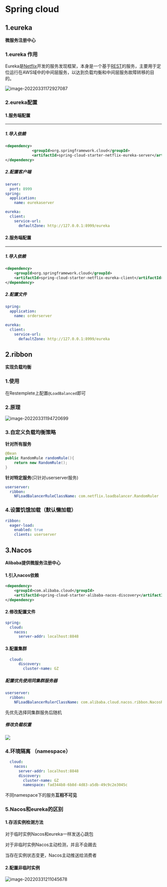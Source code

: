 # Spring cloud

## 1.eureka 

**微服务注册中心**

### 1.eureka 作用  

Eureka是[Netflix](https://baike.baidu.com/item/Netflix/662557)开发的服务发现框架，本身是一个基于[REST](https://baike.baidu.com/item/REST/6330506)的服务，主要用于定位运行在AWS域中的中间层服务，以达到负载均衡和中间层服务故障转移的目的。    

![image-20220331172927087](https://gitee.com/ingachin/mdimage/raw/master/image-20220331172927087.png)

### 2.eureka配置  

#### 1.服务端配置  

---

##### 1.导入依赖  

```xml
<dependency>
            <groupId>org.springframework.cloud</groupId>
            <artifactId>spring-cloud-starter-netflix-eureka-server</artifactId>
</dependency>
```

##### 2.配置客户端

```yaml
server:
  port: 8999
spring:
  application:
    name: eurekaserver

eureka:
  client:
    service-url:
      defaultZone: http://127.0.0.1:8999/eureka
```

  

#### 2.服务端配置

---

##### 1.导入依赖

```xml
<dependency>
    <groupId>org.springframework.cloud</groupId>
    <artifactId>spring-cloud-starter-netflix-eureka-client</artifactId>
</dependency>
```

##### 2.配置文件

```yaml
spring:
  application:
    name: orderserver

eureka:
  client:
    service-url:
      defaultZone: http://127.0.0.1:8999/eureka
```

  

## 2.ribbon

**实现负载均衡**

### 1.使用

在Restemplete上配置`@LoadBalanced`即可

### 2.原理

![image-20220331194720699](https://gitee.com/ingachin/mdimage/raw/master/image-20220331194720699.png)

### 3.自定义负载均衡策略  

**针对所有服务**

```java
@Bean
public RandomRule randomRule(){
    return new RandomRule();
}
```

**针对特定服务**(只针对userserver服务)

```yaml
userserver:
  ribbon:
    NFLoadBalancerRuleClassName: com.netflix.loadbalancer.RandomRuler
```

### 4.设置饥饿加载（默认懒加载）

```yaml
ribbon:
  eager-load:
    enabled: true
    clients: userserver
```

  

## 3.Nacos

**Alibaba提供微服务注册中心**

#### 1.引入nacos依赖

```xml
<dependency>
    <groupId>com.alibaba.cloud</groupId>
    <artifactId>spring-cloud-starter-alibaba-nacos-discovery</artifactId>
</dependency>
```

#### 2.修改配置文件

```yaml
spring:
  cloud:
    nacos:
      server-addr: localhost:8848
```

#### 3.配置集群

```yaml
  cloud:
      discovery:
        cluster-name: GZ
```

##### 配置优先使用同集群服务器

```yaml
userserver:
  ribbon:
    NFLoadBalancerRulerClassName: com.alibaba.cloud.nacos.ribbon.NacosRule
```

先优先选择同集群服务后随机

##### 修改负载权重

![](https://gitee.com/ingachin/mdimage/raw/master/image-20220331204630639.png)



### 4.环境隔离 （namespace）

```yaml
  cloud:
    nacos:
      server-addr: localhost:8848
      discovery:
        cluster-name: GZ
        namespace: fad344b8-6b8d-4d83-a5db-49c9c2e3045c
```

不同namespace下的服务**互相不可见**

### 5.Nacos和eureka的区别

#### 1.存活实例检测方法

对于临时实例Nacos和eureka一样发送心跳包

对于非临时实例Nacos主动检测，并且不会踢去

当存在实例状态变更，Nacos主动推送给消费者

#### 2.配置非临时实例

![image-20220331211045678](https://gitee.com/ingachin/mdimage/raw/master/image-20220331211045678.png)

